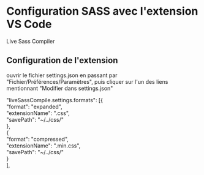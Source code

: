 # Configuration SASS avec l'extension VS Code
Live Sass Compiler  
## Configuration de l'extension
ouvrir le fichier settings.json en passant par "Fichier/Préférences/Paramètres", puis cliquer sur l'un des liens mentionnant "Modifier dans settings.json" 

"liveSassCompile.settings.formats": [{  
    "format": "expanded",  
    "extensionName": ".css",  
    "savePath": "~/../css/"  
    },  
    {  
    "format": "compressed",  
    "extensionName": ".min.css",  
    "savePath": "~/../css/"  
    }  
],  
